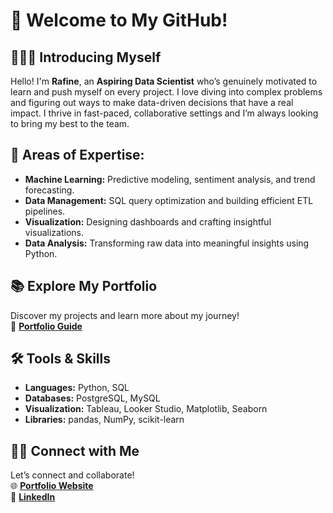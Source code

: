 # 🌟 Welcome to My GitHub!

## 🙋🏽‍♂️ Introducing Myself
Hello! I'm **Rafine**, an **Aspiring Data Scientist** who’s genuinely motivated to learn and push myself on every project. I love diving into complex problems and figuring out ways to make data-driven decisions that have a real impact. I thrive in fast-paced, collaborative settings and I’m always looking to bring my best to the team.

## 🔧 Areas of Expertise:
- **Machine Learning:** Predictive modeling, sentiment analysis, and trend forecasting.
- **Data Management:** SQL query optimization and building efficient ETL pipelines.
- **Visualization:** Designing dashboards and crafting insightful visualizations.
- **Data Analysis:** Transforming raw data into meaningful insights using Python.

## 📚 Explore My Portfolio
Discover my projects and learn more about my journey!  
🔗 [**Portfolio Guide**](link-to-your-portfolio-guide)

## 🛠️ Tools & Skills
- **Languages:** Python, SQL
- **Databases:** PostgreSQL, MySQL
- **Visualization:** Tableau, Looker Studio, Matplotlib, Seaborn
- **Libraries:** pandas, NumPy, scikit-learn

## 👋🏽 Connect with Me
Let’s connect and collaborate!  
🌐 [**Portfolio Website**](link-to-your-website)  
💼 [**LinkedIn**](link-to-your-linkedin)
